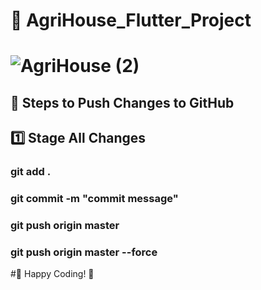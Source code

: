 

# 🌾 AgriHouse_Flutter_Project
                                              
# ![AgriHouse (2)](https://github.com/user-attachments/assets/71a5bbe5-5cd2-4072-91e6-862e01538070)

## 🔧 Steps to Push Changes to GitHub

## 1️⃣ Stage All Changes

### git add .

### git commit -m "commit message"
### git push origin master
### git push origin master --force


#🎯 Happy Coding! 🚀


